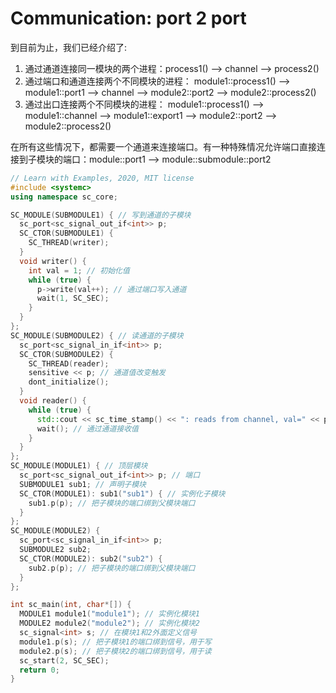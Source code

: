 # Communication: port 2 port

到目前为止，我们已经介绍了:

  1. 通过通道连接同一模块的两个进程：process1() --> channel --> process2()
  2. 通过端口和通道连接两个不同模块的进程：
      module1::process1() --> module1::port1 --> channel --> module2::port2 --> module2::process2()
  3. 通过出口连接两个不同模块的进程：
      module1::process1() --> module1::channel --> module1::export1 --> module2::port2 --> module2::process2()

在所有这些情况下，都需要一个通道来连接端口。有一种特殊情况允许端口直接连接到子模块的端口：module::port1 --> module::submodule::port2

```cpp
// Learn with Examples, 2020, MIT license
#include <systemc>
using namespace sc_core;

SC_MODULE(SUBMODULE1) { // 写到通道的子模块
  sc_port<sc_signal_out_if<int>> p;
  SC_CTOR(SUBMODULE1) {
    SC_THREAD(writer);
  }
  void writer() {
    int val = 1; // 初始化值
    while (true) {
      p->write(val++); // 通过端口写入通道
      wait(1, SC_SEC);
    }
  }
};
SC_MODULE(SUBMODULE2) { // 读通道的子模块
  sc_port<sc_signal_in_if<int>> p;
  SC_CTOR(SUBMODULE2) {
    SC_THREAD(reader);
    sensitive << p; // 通道值改变触发
    dont_initialize();
  }
  void reader() {
    while (true) {
      std::cout << sc_time_stamp() << ": reads from channel, val=" << p->read() << std::endl;
      wait(); // 通过通道接收值
    }
  }
};
SC_MODULE(MODULE1) { // 顶层模块
  sc_port<sc_signal_out_if<int>> p; // 端口
  SUBMODULE1 sub1; // 声明子模块
  SC_CTOR(MODULE1): sub1("sub1") { // 实例化子模块
    sub1.p(p); // 把子模块的端口绑到父模块端口
  }
};
SC_MODULE(MODULE2) {
  sc_port<sc_signal_in_if<int>> p;
  SUBMODULE2 sub2;
  SC_CTOR(MODULE2): sub2("sub2") {
    sub2.p(p); // 把子模块的端口绑到父模块端口
  }
};

int sc_main(int, char*[]) {
  MODULE1 module1("module1"); // 实例化模块1
  MODULE2 module2("module2"); // 实例化模块2
  sc_signal<int> s; // 在模块1和2外面定义信号
  module1.p(s); // 把子模块1的端口绑到信号，用于写
  module2.p(s); // 把子模块2的端口绑到信号，用于读
  sc_start(2, SC_SEC);
  return 0;
}
```
